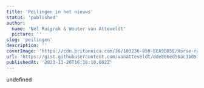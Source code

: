 ```yaml
---
title: 'Peilingen in het nieuws'
status: 'published'
author:
  name: 'Nel Ruigrok & Wouter van Atteveldt'
  picture: ''
slug: 'peilingen'
description: ''
coverImage: 'https://cdn.britannica.com/36/103236-050-EEA9DB5E/Horse-racing-Ballybrit-Galway-Race-Course-Connaught.jpg'
url: 'https://gist.githubusercontent.com/vanatteveldt/dde866ed5bac3b051c48e7970feaafb1/raw/dbccb738ea44cde30259388581a974f6a7a6bbd0/peilingen.html'
publishedAt: '2023-11-20T16:16:10.602Z'
---
```


undefined

